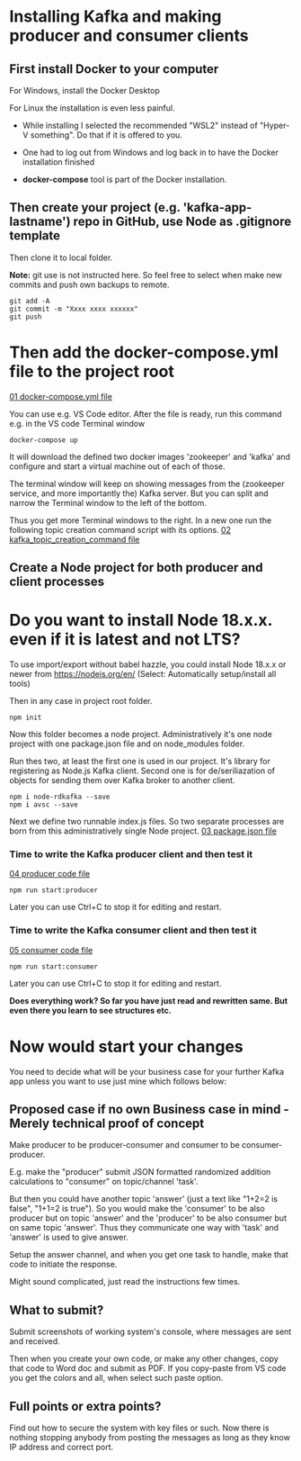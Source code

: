 # Installing Kafka and making producer and consumer clients

## First install Docker to your computer

For Windows, install the Docker Desktop 

For Linux the installation is even less painful.

* While installing I selected the recommended "WSL2" instead of "Hyper-V something". Do that if it is offered to you.

* One had to log out from Windows and log back in to have the Docker installation finished

* **docker-compose** tool is part of the Docker installation.

## Then create your project (e.g. 'kafka-app-lastname') repo in GitHub, use Node as .gitignore template

Then clone it to local folder.

**Note:** git use is not instructed here. So feel free to select when make new commits and push own backups to remote.
```
git add -A
git commit -m "Xxxx xxxx xxxxxx"
git push
```

# Then add the docker-compose.yml file to the project root

[01 docker-compose.yml file](.\screenshots\01_docker-compose-yml.png)

You can use e.g. VS Code editor. After the file is ready, run this command e.g. in the VS code Terminal window

```
docker-compose up
```

It will download the defined two docker images 'zookeeper' and 'kafka' and configure and start a virtual machine out of each of those.

The terminal window will keep on showing messages from the (zookeeper service, and more importantly the) Kafka server. But you can split and narrow the Terminal window to the left of the bottom. 

Thus you get more Terminal windows to the right. In a new one run the following topic creation command script with its options.
[02 kafka_topic_creation_command file](.\screenshots\02_kafka_topic_creation_command.png)

## Create a Node project for both producer and client processes

# Do you want to install Node 18.x.x. even if it is latest and not LTS?
To use import/export without babel hazzle, you could install Node 18.x.x or newer from https://nodejs.org/en/ 
(Select: Automatically setup/install all tools)  

Then in any case in project root folder.
```
npm init
```

Now this folder becomes a node project. Administratively it's one node project with one package.json file and on node_modules folder. 

Run thes two, at least the first one is used in our project. It's library for registering as Node.js Kafka client. Second one is for de/seriliazation of objects for sending them over Kafka broker to another client.
```
npm i node-rdkafka --save
npm i avsc --save
```
Next we define two runnable index.js files. So two separate processes are born from this administratively single Node project.
[03 package.json file](.\screenshots\03_package_json_scripts_added.png)

### Time to write the Kafka producer client and then test it
[04 producer code file](.\screenshots\04_producer_code.png)

```
npm run start:producer
```
Later you can use Ctrl+C to stop it for editing and restart.

### Time to write the Kafka consumer client and then test it
[05 consumer code file](.\screenshots\05_consumer_code.png)

```
npm run start:consumer
```
Later you can use Ctrl+C to stop it for editing and restart.

**Does everything work? So far you have just read and rewritten same. But even there you learn to see structures etc.**

# Now would start your changes

You need to decide what will be your business case for your further Kafka app unless you want to use just mine which follows below:

## Proposed case if no own Business case in mind - Merely technical proof of concept
Make producer to be producer-consumer and consumer to be consumer-producer.

E.g. make the "producer" submit JSON formatted randomized addition calculations to "consumer" on topic/channel 'task'.

But then you could have another topic 'answer' (just a text like "1+2=2 is false", "1+1=2 is true"). So you would make the 'consumer' to be also producer but on topic 'answer' and the 'producer' to be also consumer but on same topic 'answer'. Thus they communicate one way with 'task' and 'answer' is used to give answer.

Setup the answer channel, and when you get one task to handle, make that code to initiate the response.

Might sound complicated, just read the instructions few times.

## What to submit?

Submit screenshots of working system's console, where messages are sent and received.

Then when you create your own code, or make any other changes, copy that code to Word doc and submit as PDF. If you copy-paste from VS code you get the colors and all, when select such paste option.

## Full points or extra points?

Find out how to secure the system with key files or such. Now there is nothing stopping anybody from posting the messages as long as they know IP address and correct port.

